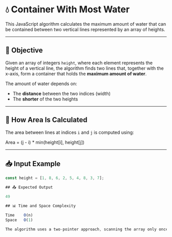 # 💧 Container With Most Water

This JavaScript algorithm calculates the maximum amount of water that can be contained between two vertical lines represented by an array of heights.

---

## 🧠 Objective

Given an array of integers `height`, where each element represents the height of a vertical line, the algorithm finds two lines that, together with the x-axis, form a container that holds the **maximum amount of water**.

The amount of water depends on:

- The **distance** between the two indices (width)
- The **shorter** of the two heights

---

## 📐 How Area Is Calculated

The area between lines at indices `i` and `j` is computed using:

Area = (j - i) \* min(height[i], height[j])

---

## 📥 Input Example

```js
const height = [1, 8, 6, 2, 5, 4, 8, 3, 7];

## 📤 Expected Output

49

## 📊 Time and Space Complexity

Time	O(n)
Space	O(1)

The algorithm uses a two-pointer approach, scanning the array only once, and requires only constant auxiliary space.
```
